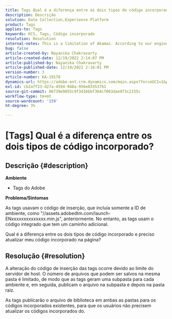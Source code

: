 ```yaml
---
title: Tags Qual é a diferença entre os dois tipos de código incorporado?
description: Descrição
solution: Data Collection,Experience Platform
product: Tags
applies-to: Tags
keywords: KCS, Tags, Código incorporado
resolution: Resolution
internal-notes: This is a limitation of Akamai. According to our engineer.
bug: false
article-created-by: Nayanika Chakravarty
article-created-date: 12/19/2022 2:14:07 PM
article-published-by: Nayanika Chakravarty
article-published-date: 12/19/2022 2:16:01 PM
version-number: 3
article-number: KA-19178
dynamics-url: https://adobe-ent.crm.dynamics.com/main.aspx?forceUCI=1&pagetype=entityrecord&etn=knowledgearticle&id=208daf63-a77f-ed11-81ac-6045bd006079
exl-id: cb2aff23-d27a-4594-948a-956e033537b1
source-git-commit: 86739e9855c9f3d16bbf364cf063dae973c2155c
workflow-type: tm+mt
source-wordcount: '159'
ht-degree: 3%

---
```


# [Tags] Qual é a diferença entre os dois tipos de código incorporado?

## Descrição {#description}


<b>Ambiente</b>

- Tags do Adobe

<b>Problema/Sintomas</b>

As tags usavam o código de inserção, que incluía somente a ID de ambiente, como &quot;//assets.adobedtm.com/launch-ENxxxxxxxxxxxxxx.min.js&quot;, anteriormente. No entanto, as tags usam o código integrado que tem um caminho adicional.

Qual é a diferença entre os dois tipos de código incorporado e preciso atualizar meu código incorporado na página?


## Resolução {#resolution}


A alteração do código de inserção das tags ocorre devido ao limite do servidor de host. O número de arquivos que podem ser salvos na mesma pasta é limitado, de modo que as tags geram uma subpasta para cada ambiente e, em seguida, publicam o arquivo na subpasta e depois na pasta raiz.

As tags publicarão o arquivo de biblioteca em ambas as pastas para os códigos incorporados existentes, para que os usuários não precisem atualizar os códigos incorporados do.
